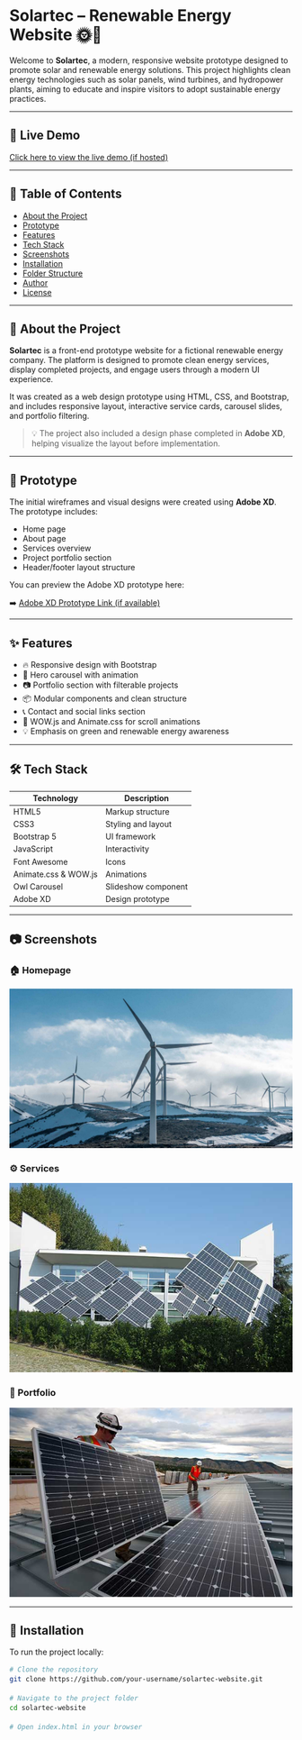 # Solartec – Renewable Energy Website 🌞🌿

Welcome to **Solartec**, a modern, responsive website prototype designed to promote solar and renewable energy solutions. This project highlights clean energy technologies such as solar panels, wind turbines, and hydropower plants, aiming to educate and inspire visitors to adopt sustainable energy practices.

---

## 🔗 Live Demo

[Click here to view the live demo (if hosted)](https://your-deployment-link.com)

---

## 📌 Table of Contents

- [About the Project](#about-the-project)
- [Prototype](#prototype)
- [Features](#features)
- [Tech Stack](#tech-stack)
- [Screenshots](#screenshots)
- [Installation](#installation)
- [Folder Structure](#folder-structure)
- [Author](#author)
- [License](#license)

---

## 📖 About the Project

**Solartec** is a front-end prototype website for a fictional renewable energy company. The platform is designed to promote clean energy services, display completed projects, and engage users through a modern UI experience.

It was created as a web design prototype using HTML, CSS, and Bootstrap, and includes responsive layout, interactive service cards, carousel slides, and portfolio filtering.

> 💡 The project also included a design phase completed in **Adobe XD**, helping visualize the layout before implementation.

---

## 🧪 Prototype

The initial wireframes and visual designs were created using **Adobe XD**. The prototype includes:

- Home page
- About page
- Services overview
- Project portfolio section
- Header/footer layout structure

You can preview the Adobe XD prototype here:

➡️ [Adobe XD Prototype Link (if available)](https://xd.adobe.com/view/your-prototype-link)

---

## ✨ Features

- 🔥 Responsive design with Bootstrap
- 🎡 Hero carousel with animation
- 📷 Portfolio section with filterable projects
- 📦 Modular components and clean structure
- 📞 Contact and social links section
- 💨 WOW.js and Animate.css for scroll animations
- 💡 Emphasis on green and renewable energy awareness

---

## 🛠 Tech Stack

| Technology           | Description         |
| -------------------- | ------------------- |
| HTML5                | Markup structure    |
| CSS3                 | Styling and layout  |
| Bootstrap 5          | UI framework        |
| JavaScript           | Interactivity       |
| Font Awesome         | Icons               |
| Animate.css & WOW.js | Animations          |
| Owl Carousel         | Slideshow component |
| Adobe XD             | Design prototype    |

---

## 📷 Screenshots

### 🏠 Homepage

![Homepage Screenshot](img/carousel-1.jpg)

### ⚙️ Services

![Services Screenshot](img/img-600x400-1.jpg)

### 📁 Portfolio

![Portfolio Screenshot](img/img-600x400-3.jpg)

---

## 🚀 Installation

To run the project locally:

```bash
# Clone the repository
git clone https://github.com/your-username/solartec-website.git

# Navigate to the project folder
cd solartec-website

# Open index.html in your browser
```
